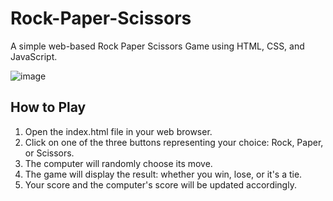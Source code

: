 # Rock-Paper-Scissors
A simple web-based Rock Paper Scissors Game using HTML, CSS, and JavaScript.

![image](https://github.com/adamzavien/Rock-Paper-Scissors/assets/74973987/254f2c5c-bbae-458a-8b50-7422323e67b5)

## How to Play
1. Open the index.html file in your web browser.
2. Click on one of the three buttons representing your choice: Rock, Paper, or Scissors.
3. The computer will randomly choose its move.
4. The game will display the result: whether you win, lose, or it's a tie.
5. Your score and the computer's score will be updated accordingly.
